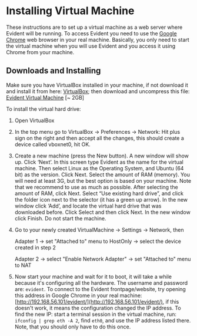 # Installing Virtual Machine

These instructions are to set up a virtual machine as a web server where Evident will be running. To access Evident you need to use the [Google Chrome](https://www.google.com/chrome) web browser in your real machine. Basically, you only need to start the virtual machine when you will use Evident and you access it using Chrome from your machine.

## Downloads and Installing
Make sure you have VirtualBox installed in your machine, if not download it and install it from here: [VirtualBox](https://www.virtualbox.org/wiki/Downloads); then download and uncompress this file: [Evident Virtual Machine](ftp://thebeast.colorado.edu/pub/evident-snapshop-VMs/) [~ 2GB]

To install the virtual hard drive:

1. Open VirtualBox

2. In the top menu go to VirtualBox -> Preferences -> Network: Hit plus sign on the right and then accept all the changes, this should create a device called vboxnet0, hit OK.

3. Create a new machine (press the New button). A new window will show up. Click ‘Next’. In this screen type Evident as the name for the virtual machine. Then select Linux as the Operating System, and Ubuntu (64 bit) as the version. Click Next. Select the amount of RAM (memory). You will need at least 3G, but the best option is based on your machine. Note that we recommend to use as much as possible. After selecting the amount of RAM, click Next. Select “Use existing hard drive”, and click the folder icon next to the selector (it has a green up arrow). In the new window click ‘Add’, and locate the virtual hard drive that was downloaded before. Click Select and then click Next. In the new window click Finish. Do not start the machine.

4. Go to your newly created VirtualMachine -> Settings -> Network, then

	Adapter 1 -> set "Attached to" menu to HostOnly -> select the device created in step 2

	Adapter 2 -> select "Enable Network Adapter" -> set "Attached to" menu to NAT

5. Now start your machine and wait for it to boot, it will take a while because it's configuring all the hardware. The username and password are: `evident`. To connect to the Evident frontpage/website, try opening this address in Google Chrome in your real machine: [http://192.168.56.101/evident/](http://192.168.56.101/evident/), if this doesn't work, it means the configuration changed the IP address. To find the new IP: start a terminal session in the virtual machine, run: `ifconfig | grep eth -A 2`, find `eth0`, and use the IP address listed there. Note, that you should only have to do this once.